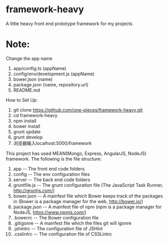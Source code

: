 # framework-heavy
A little heavy front end prototype framework for my projects

# Note:
Change the app name
1. app/config.ts (appName)
2. config/env/development.js (appName)
3. bower.json (name)
4. package.json (name, repository.url)
5. README.md

How to Set Up:

1. git clone https://github.com/one-pieces/framework-heavy.git
2. cd framework-heavy
3. npm install
4. bower install
5. grunt update
6. grunt develop
7. 浏览器输入localhost:5000/framework

This project has used MEAN(Mongo, Express, AngularJS, NodeJS) framework. The following is the file structure:

1. app -- The front end code folders
2. config -- The env configuration files
3. server -- The back end code folders
4. gruntfile.js -- The grunt configuration file (The JavaScript Task Runner, http://gruntjs.com/)
5. bower.json -- A mainfest file which Bower keeps track of the packages in (Bower is a package manager for the web, http://bower.io/)
6. package.json -- A mainfest file of npm (npm is a package manager for NodeJS, https://www.npmjs.com/)
7. .bowerrc -- The Bower configuration file
8. .gitigonre -- A mainfest file which the files git will igonre
9. .jshintrc -- The configuration file of JSHint
10. .csslintrc -- The configuration file of CSSLintrc